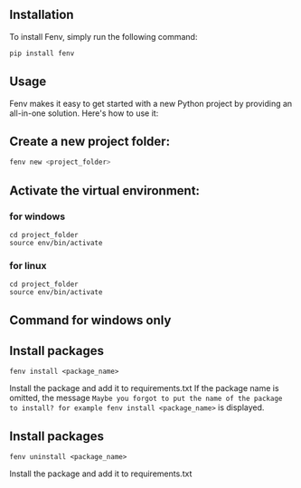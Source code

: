 ## Installation

To install Fenv, simply run the following command:

```sh
pip install fenv
```

## Usage

Fenv makes it easy to get started with a new Python project by providing an all-in-one solution. Here's how to use it:

## Create a new project folder:

```sh
fenv new <project_folder>
```

## Activate the virtual environment:

### for windows

```
cd project_folder
source env/bin/activate
```

### for linux

```
cd project_folder
source env/bin/activate
```

## Command for windows only

## Install packages

```
fenv install <package_name>
```

Install the package and add it to requirements.txt If the package name is omitted, the message `Maybe you forgot to put the name of the package to install? for example fenv install <package_name>` is displayed.

## Install packages

```
fenv uninstall <package_name>
```

Install the package and add it to requirements.txt
